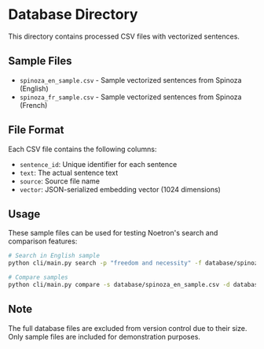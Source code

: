 # Database Directory

This directory contains processed CSV files with vectorized sentences.

## Sample Files

- `spinoza_en_sample.csv` - Sample vectorized sentences from Spinoza (English)
- `spinoza_fr_sample.csv` - Sample vectorized sentences from Spinoza (French)

## File Format

Each CSV file contains the following columns:

- `sentence_id`: Unique identifier for each sentence
- `text`: The actual sentence text
- `source`: Source file name
- `vector`: JSON-serialized embedding vector (1024 dimensions)

## Usage

These sample files can be used for testing Noetron's search and comparison features:

```bash
# Search in English sample
python cli/main.py search -p "freedom and necessity" -f database/spinoza_en_sample.csv

# Compare samples
python cli/main.py compare -s database/spinoza_en_sample.csv -d database/spinoza_fr_sample.csv
```

## Note

The full database files are excluded from version control due to their size. Only sample files are included for demonstration purposes.
